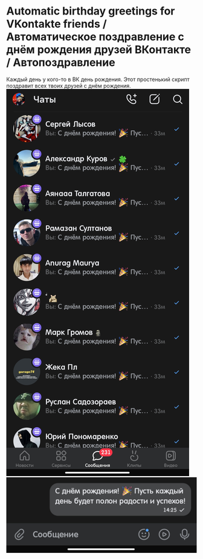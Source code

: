 # Automatic birthday greetings for VKontakte friends / Автоматическое поздравление с днём рождения друзей ВКонтакте / Автопоздравление
Каждый день у кого-то в ВК день рождения. Этот простенький скрипт поздравит всех твоих друзей с днём рождения.
![screenshot](https://github.com/ll1k4/Automatic-birthday-greetings-for-VKontakte-friends/blob/main/IMG_20250210_150714.jpg)
![screenshot](https://github.com/ll1k4/Automatic-birthday-greetings-for-VKontakte-friends/blob/main/Screenshot_2025-02-10-14-59-01-824_re.sova.five-edit.jpg)

